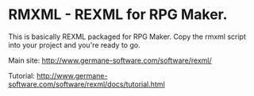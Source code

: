 RMXML - REXML for RPG Maker.
=====
This is basically REXML packaged for RPG Maker.
Copy the rmxml script into your project and you're ready to go.

Main site:
http://www.germane-software.com/software/rexml/

Tutorial:
http://www.germane-software.com/software/rexml/docs/tutorial.html